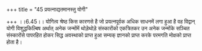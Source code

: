 +++
title = "45 प्रयत्नाद्यतमानस्तु योगी"

+++
।।6.45।। योगित्व श्रेष्ठ किस कारणसे है जो प्रयत्नपूर्वक अधिक साधनमें लगा
हुआ है वह विद्वान् योगी विशुद्धकिल्बिष अर्थात् अनेक जन्मोंमें थोड़ेथोड़े
संस्कारोंको एकत्रितकर उन अनेक जन्मोंके सञ्चित संस्कारोंसे पापरहित होकर
सिद्ध अवस्थाको प्राप्त हुआ सम्यक् ज्ञानको प्राप्त करके परमगति मोक्षको
प्राप्त होता है।
